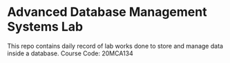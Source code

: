 # Advanced Database Management Systems Lab
This repo contains daily record of lab works done to store and manage data inside a database.
Course Code:  20MCA134
